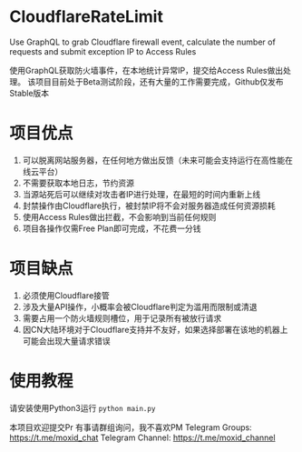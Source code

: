 # CloudflareRateLimit
Use GraphQL to grab Cloudflare firewall event, calculate the number of requests and submit exception IP to Access Rules

使用GraphQL获取防火墙事件，在本地统计异常IP，提交给Access Rules做出处理。
该项目目前处于Beta测试阶段，还有大量的工作需要完成，Github仅发布Stable版本

# 项目优点
1. 可以脱离网站服务器，在任何地方做出反馈（未来可能会支持运行在高性能在线云平台）
2. 不需要获取本地日志，节约资源
3. 当源站死后可以继续对攻击者IP进行处理，在最短的时间内重新上线
4. 封禁操作由Cloudflare执行，被封禁IP将不会对服务器造成任何资源损耗
5. 使用Access Rules做出拦截，不会影响到当前任何规则
6. 项目各操作仅需Free Plan即可完成，不花费一分钱

# 项目缺点
1. 必须使用Cloudflare接管
2. 涉及大量API操作，小概率会被Cloudflare判定为滥用而限制或清退
3. 需要占用一个防火墙规则槽位，用于记录所有被放行请求
4. 因CN大陆环境对于Cloudflare支持并不友好，如果选择部署在该地的机器上可能会出现大量请求错误

# 使用教程
请安装使用Python3运行
```python main.py```

本项目欢迎提交Pr
有事请群组询问，我不喜欢PM
Telegram Groups: https://t.me/moxid_chat
Telegram Channel: https://t.me/moxid_channel
